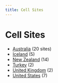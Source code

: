 ```yaml
---
title: Cell Sites
---
```


# Cell Sites

* [Australia](au) (20 sites)
* [Iceland](is) (5)
* [New Zealand](nz) (14)
* [Turkey](tr) (2)
* [United Kingdom](gb) (2)
* [United States](us) (7)
